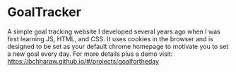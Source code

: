 # GoalTracker
A simple goal tracking website I developed several years ago when I was first learning JS, HTML, and CSS. It uses cookies in the browser and is designed to be set as your default chrome homepage to motivate you to set a new goal every day. For more details plus a demo visit: https://bchharaw.github.io/#/projects/goalfortheday
